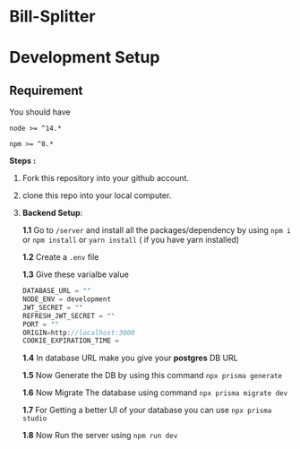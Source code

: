 # Bill-Splitter
# Development Setup

## Requirement

You should have

`node >= ^14.*`

`npm >= ^8.*`

**Steps :**

1. Fork this repository into your github account.
2. clone this repo into your local computer.
3. **Backend Setup**:

   **1.1** Go to `/server` and install all the packages/dependency by using `npm i` or `npm install` or `yarn install` ( if you have yarn installed)

   **1.2** Create a `.env` file

   **1.3** Give these varialbe value

   ```js
   DATABASE_URL = ""
   NODE_ENV = development
   JWT_SECRET = ""
   REFRESH_JWT_SECRET = ""
   PORT = ""
   ORIGIN=http://localhost:3000
   COOKIE_EXPIRATION_TIME = 
   ```

   **1.4** In database URL make you give your **postgres** DB URL

   **1.5** Now Generate the DB by using this command `npx prisma generate`

   **1.6** Now Migrate The database using command `npx prisma migrate dev`

   **1.7** For Getting a better UI of your database you can use `npx prisma studio`

   **1.8** Now Run the server using `npm run dev`
